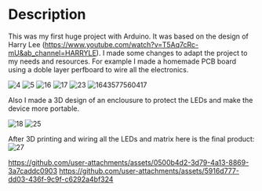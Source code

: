 # Description
This was my first huge project with Arduino. It was based on the design of Harry Lee (https://www.youtube.com/watch?v=T5Aq7cRc-mU&ab_channel=HARRYLE). I made some changes to adapt the project to my needs and resources. For example I made a homemade PCB board using a doble layer perfboard to wire all the electronics.

![4](https://github.com/user-attachments/assets/6463e22e-6f04-4610-8ec8-44ace74529d3)
![5](https://github.com/user-attachments/assets/16cf9549-3870-4d16-880a-b7549b82f16e)
![16](https://github.com/user-attachments/assets/1b75a79e-aedd-4f58-b922-4c54ffcca120)
![17](https://github.com/user-attachments/assets/3055fe1e-9041-4d85-bfc1-1823592ca554)
![23](https://github.com/user-attachments/assets/c7be18ac-ef50-4cb0-b46b-c17e2a55e798)
![1643577560417](https://github.com/user-attachments/assets/8f7fa75b-bef1-438c-872c-78e98eb225a3)

Also I made a 3D design of an enclousure to protect the LEDs and make the device more portable.

![18](https://github.com/user-attachments/assets/963bf286-504f-4c67-b82d-8f66849a3aa5)
![25](https://github.com/user-attachments/assets/7c6de29a-05a4-42fb-886c-75366fd76478)

After 3D printing and wiring all the LEDs and matrix here is the final product:
![27](https://github.com/user-attachments/assets/3163fa6c-eb32-42c2-bd3c-6c50bc5673a7)

https://github.com/user-attachments/assets/0500b4d2-3d79-4a13-8869-3a7caddc0903
https://github.com/user-attachments/assets/5916d777-dd03-436f-9c9f-c6292a4bf324

